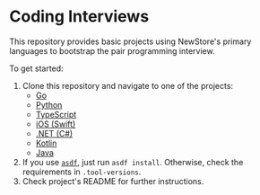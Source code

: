 # Coding Interviews

This repository provides basic projects using NewStore's primary languages to
bootstrap the pair programming interview.

To get started:
1. Clone this repository and navigate to one of the projects:
   - [Go](golang)
   - [Python](python)
   - [TypeScript](typescript)
   - [iOS (Swift)](ios)
   - [.NET (C#)](csharp)
   - [Kotlin](kotlin)
   - [Java](java)
2. If you use [`asdf`](https://asdf-vm.com/), just run `asdf install`. Otherwise, check the requirements in `.tool-versions`.
3. Check project's README for further instructions.
